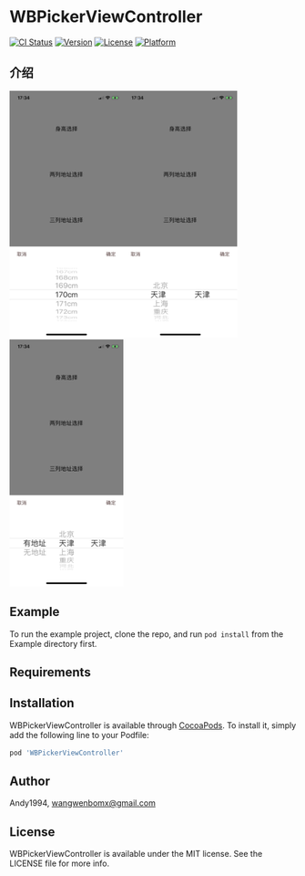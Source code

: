 # WBPickerViewController

[![CI Status](https://img.shields.io/travis/Andy1994/WBPickerViewController.svg?style=flat)](https://travis-ci.org/Andy1994/WBPickerViewController)
[![Version](https://img.shields.io/cocoapods/v/WBPickerViewController.svg?style=flat)](https://cocoapods.org/pods/WBPickerViewController)
[![License](https://img.shields.io/cocoapods/l/WBPickerViewController.svg?style=flat)](https://cocoapods.org/pods/WBPickerViewController)
[![Platform](https://img.shields.io/cocoapods/p/WBPickerViewController.svg?style=flat)](https://cocoapods.org/pods/WBPickerViewController)

## 介绍
<img width="200" height="433" alt="一列 PickerView 截图" src="https://github.com/Andy1994/WBPickerViewController/blob/master/Screenshot/IMG_0193.PNG"/><img width="200" height="433" alt="两列 PickerView 截图" src="https://github.com/Andy1994/WBPickerViewController/blob/master/Screenshot/IMG_0194.PNG"/><img width="200" height="433" alt="三列 PickerView 截图" src="https://github.com/Andy1994/WBPickerViewController/blob/master/Screenshot/IMG_0195.PNG"/>

## Example

To run the example project, clone the repo, and run `pod install` from the Example directory first.

## Requirements

## Installation

WBPickerViewController is available through [CocoaPods](https://cocoapods.org). To install
it, simply add the following line to your Podfile:

```ruby
pod 'WBPickerViewController'
```

## Author

Andy1994, wangwenbomx@gmail.com

## License

WBPickerViewController is available under the MIT license. See the LICENSE file for more info.
